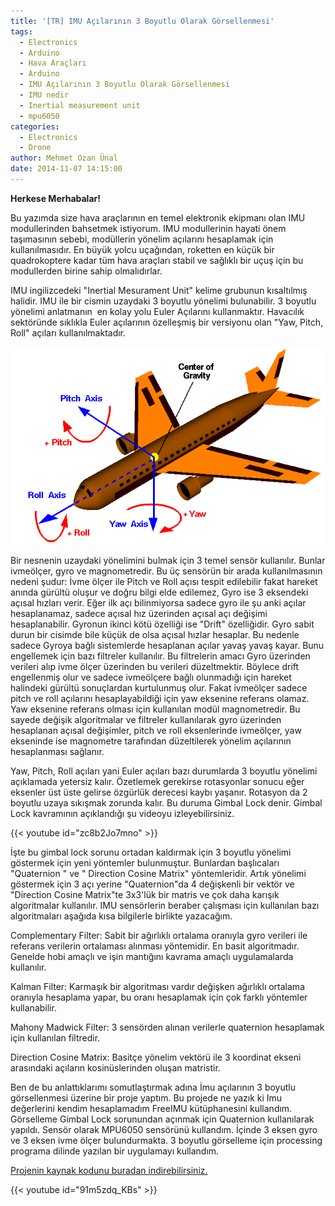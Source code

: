 ```yaml
---
title: '[TR] IMU Açılarının 3 Boyutlu Olarak Görsellenmesi'
tags:
  - Electronics
  - Arduino
  - Hava Araçları
  - Arduino
  - IMU Açılarının 3 Boyutlu Olarak Görsellenmesi
  - IMU nedir
  - Inertial measurement unit
  - mpu6050
categories:
  - Electronics
  - Drone
author: Mehmet Ozan Ünal
date: 2014-11-07 14:15:00
---
```


**Herkese Merhabalar!**

Bu yazımda size hava araçlarının en temel elektronik ekipmanı olan IMU
modullerinden bahsetmek istiyorum. IMU modullerinin hayati önem taşımasının
sebebi, modüllerin yönelim açılarını hesaplamak için kullanılmasıdır. En büyük
yolcu uçağından, roketten en küçük bir quadrokoptere kadar tüm hava araçları
stabil ve sağlıklı bir uçuş için bu modullerden birine sahip olmalıdırlar.

IMU ingilizcedeki "Inertial Mesurament Unit" kelime grubunun kısaltılmış
halidir. IMU ile bir cismin uzaydaki 3 boyutlu yönelimi bulunabilir. 3 boyutlu
yönelimi anlatmanın  en kolay yolu Euler Açılarını kullanmaktır. Havacılık
sektöründe sıklıkla Euler açılarının özelleşmiş bir versiyonu olan "Yaw, Pitch,
Roll" açıları kullanılmaktadır.

![](rotations1.gif)

Bir nesnenin uzaydaki yönelimini bulmak için 3 temel sensör kullanılır. Bunlar
ivmeölçer, gyro ve magnometredir. Bu üç sensörün bir arada kullanılmasının
nedeni şudur: İvme ölçer ile Pitch ve Roll açısı tespit edilebilir fakat hareket
anında gürültü oluşur ve doğru bilgi elde edilemez, Gyro ise 3 eksendeki açısal
hızları verir. Eğer ilk açı bilinmiyorsa sadece gyro ile şu anki açılar
hesaplanamaz, sadece açısal hız üzerinden açısal açı değişimi hesaplanabilir.
Gyronun ikinci kötü özelliği ise "Drift" özelliğidir. Gyro sabit durun bir
cisimde bile küçük de olsa açısal hızlar hesaplar. Bu nedenle sadece Gyroya
bağlı sistemlerde hesaplanan açılar yavaş yavaş kayar. Bunu engellemek için bazı
filtreler kullanılır. Bu filtrelerin amacı Gyro üzerinden verileri alıp ivme
ölçer üzerinden bu verileri düzeltmektir. Böylece drift engellenmiş olur ve
sadece ivmeölçere bağlı olunmadığı için hareket halindeki gürültü sonuçlardan
kurtulunmuş olur. Fakat ivmeölçer sadece pitch ve roll açılarını
hesaplayabildiği için yaw eksenine referans olamaz. Yaw eksenine referans olması
için kullanılan modül magnometredir. Bu sayede değişik algoritmalar ve filtreler
kullanılarak gyro üzerinden hesaplanan açısal değişimler, pitch ve roll
eksenlerinde ivmeölçer, yaw ekseninde ise magnometre tarafından düzeltilerek
yönelim açılarının hesaplanması sağlanır.

Yaw, Pitch, Roll açıları yani Euler açıları bazı durumlarda 3 boyutlu yönelimi
açıklamada yetersiz kalır. Özetlemek gerekirse rotasyonlar sonucu eğer eksenler
üst üste gelirse özgürlük derecesi kaybı yaşanır. Rotasyon da 2 boyutlu uzaya
sıkışmak zorunda kalır. Bu duruma Gimbal Lock denir. Gimbal Lock kavramının
açıklandığı şu videoyu izleyebilirsiniz.

{{< youtube id="zc8b2Jo7mno" >}}

İşte bu gimbal lock sorunu ortadan kaldırmak için 3 boyutlu yönelimi göstermek
için yeni yöntemler bulunmuştur. Bunlardan başlıcaları "Quaternion " ve "
Direction Cosine Matrix" yöntemleridir. Artık yönelimi göstermek için 3 açı
yerine "Quaternion"da 4 değişkenli bir vektör ve "Direction Cosine Matrix"te
3x3'lük bir matris ve çok daha karışık algoritmalar kullanılır. IMU sensörlerin
beraber çalışması için kullanılan bazı algoritmaları aşağıda kısa bilgilerle
birlikte yazacağım.

Complementary Filter: Sabit bir ağırlıklı ortalama oranıyla gyro verileri ile
referans verilerin ortalaması alınması yöntemidir. En basit algoritmadır.
Genelde hobi amaçlı ve işin mantığını kavrama amaçlı uygulamalarda kullanılır.

Kalman Filter: Karmaşık bir algoritması vardır değişken ağırlıklı ortalama
oranıyla hesaplama yapar, bu oranı hesaplamak için çok farklı yöntemler
kullanabilir.

Mahony Madwick Filter: 3 sensörden alınan verilerle quaternion hesaplamak için
kullanılan filtredir.

Direction Cosine Matrix: Basitçe yönelim vektörü ile 3 koordinat ekseni
arasındaki açıların kosinüslerinden oluşan matristir.

Ben de bu anlattıklarımı somutlaştırmak adına İmu açılarının 3 boyutlu
görsellenmesi üzerine bir proje yaptım. Bu projede ne yazık ki Imu değerlerini
kendim hesaplamadım FreeIMU kütüphanesini kullandım. Görselleme Gimbal Lock
sorunundan açınmak için Quaternion kullanılarak yapıldı. Sensör olarak MPU6050
sensörünü kullandım. İçinde 3 eksen gyro ve 3 eksen ivme ölçer bulundurmakta. 3
boyutlu görselleme için processing programa dilinde yazılan bir uygulamayı
kullandım.

<a href="https://drive.google.com/file/d/0B5j__Lyt9ozbeUVqNHNkOFQyNjQ/view?usp=sharing">Projenin
kaynak kodunu buradan indirebilirsiniz.</a>

{{< youtube id="91m5zdq_KBs" >}}

